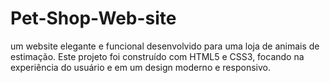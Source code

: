# Pet-Shop-Web-site
 um website elegante e funcional desenvolvido para uma loja de animais de estimação. Este projeto foi construído com HTML5 e CSS3, focando na experiência do usuário e em um design moderno e responsivo.
